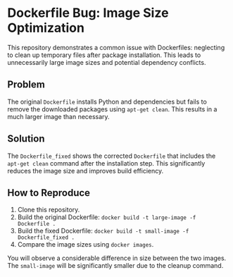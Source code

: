 # Dockerfile Bug: Image Size Optimization

This repository demonstrates a common issue with Dockerfiles: neglecting to clean up temporary files after package installation. This leads to unnecessarily large image sizes and potential dependency conflicts.

## Problem

The original `Dockerfile` installs Python and dependencies but fails to remove the downloaded packages using `apt-get clean`. This results in a much larger image than necessary.

## Solution

The `Dockerfile_fixed` shows the corrected `Dockerfile` that includes the `apt-get clean` command after the installation step. This significantly reduces the image size and improves build efficiency.

## How to Reproduce

1.  Clone this repository.
2.  Build the original Dockerfile: `docker build -t large-image -f Dockerfile .`
3.  Build the fixed Dockerfile: `docker build -t small-image -f Dockerfile_fixed .`
4.  Compare the image sizes using `docker images`.

You will observe a considerable difference in size between the two images.  The `small-image` will be significantly smaller due to the cleanup command.
